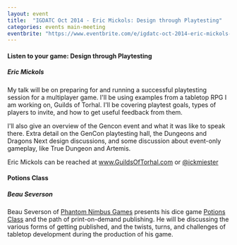 ```yaml
---
layout: event
title:  "IGDATC Oct 2014 - Eric Mickols: Design through Playtesting"
categories: events main-meeting
eventbrite: "https://www.eventbrite.com/e/igdatc-oct-2014-eric-mickols-design-through-playtesting-tickets-13356725325?aff=ebdsoporgprofile"
---
```


#### Listen to your game: Design through Playtesting
##### Eric Mickols

My talk will be on preparing for and running a successful playtesting session for a multiplayer game. I'll be using examples from a tabletop RPG I am working on, Guilds of Torhal. I'll be covering playtest goals, types of players to invite, and how to get useful feedback from them.

I'll also give an overview of the Gencon event and what it was like to speak there. Extra detail on the GenCon playtesting hall, the Dungeons and Dragons Next design discussions, and some discussion about event-only gameplay, like True Dungeon and Artemis.

Eric Mickols can be reached at www.GuildsOfTorhal.com or [@ickmiester](https://twitter.com/ickmiester)



#### Potions Class
##### Beau Severson

Beau Severson of [Phantom Nimbus Games](http://www.phantomnimbus.com/) presents his dice game [Potions Class](https://www.thegamecrafter.com/games/potions-class) and the path of print-on-demand publishing. He will be discussing the various forms of getting published, and the twists, turns, and challenges of tabletop development during the production of his game.

